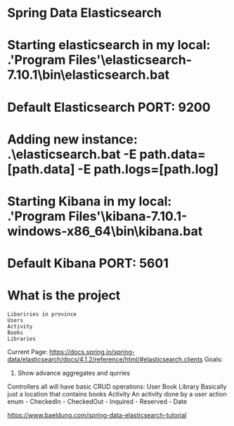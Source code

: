 # Spring Data Elasticsearch

# Starting elasticsearch in my local: .\'Program Files'\elasticsearch-7.10.1\bin\elasticsearch.bat

# Default Elasticsearch PORT: 9200

# Adding new instance: .\elasticsearch.bat -E path.data=[path.data] -E path.logs=[path.log]

# Starting Kibana in my local: .\'Program Files'\kibana-7.10.1-windows-x86_64\bin\kibana.bat

# Default Kibana PORT: 5601
    
# What is the project 
    Libariries in province
    Users
    Activity
    Books
    Libraries

 Current Page: https://docs.spring.io/spring-data/elasticsearch/docs/4.1.2/reference/html/#elasticsearch.clients
Goals:
 1. Show advance aggregates and qurries


Controllers all will have basic CRUD operations:
    User
    Book
    Library
        Basically just a location that contains books
    Activity
        An activity done by a user action enum
        - CheckedIn
        - CheckedOut
        - Inquired
        - Reserved
        - Date  
    
       


    
https://www.baeldung.com/spring-data-elasticsearch-tutorial